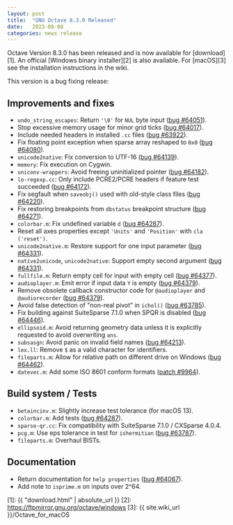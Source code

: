 ```yaml
---
layout: post
title:  "GNU Octave 8.3.0 Released"
date:   2023-08-08
categories: news release
---
```


Octave Version 8.3.0 has been released and is now available for [download][1].
An official [Windows binary installer][2] is also available.
For [macOS][3] see the installation instructions in the wiki.

This version is a bug fixing release:

## Improvements and fixes

- `undo_string_escapes`: Return `'\0'` for `NUL` byte input ([bug #64051](https://savannah.gnu.org/bugs/?64051)).
- Stop excessive memory usage for minor grid ticks ([bug #64017](https://savannah.gnu.org/bugs/?64017)).
- Include needed headers in installed `.cc` files ([bug #63922](https://savannah.gnu.org/bugs/?63922)).
- Fix floating point exception when sparse array reshaped to `0x0` ([bug #64080](https://savannah.gnu.org/bugs/?64080)).
- `unicode2native`: Fix conversion to UTF-16 ([bug #64139](https://savannah.gnu.org/bugs/?64139)).
- `memory`: Fix execution on Cygwin.
- `uniconv-wrappers`: Avoid freeing uninitialized pointer ([bug #64182](https://savannah.gnu.org/bugs/?64182)).
- `lo-regexp.cc`: Only include PCRE2/PCRE headers if feature test succeeded ([bug #64172](https://savannah.gnu.org/bugs/?64172)).
- Fix segfault when `saveobj()` used with old-style class files ([bug #64220](https://savannah.gnu.org/bugs/?64220)).
- Fix restoring breakpoints from `dbstatus` breakpoint structure ([bug #64271](https://savannah.gnu.org/bugs/?64271)).
- `colorbar.m`: Fix undefined variable `d` ([bug #64287](https://savannah.gnu.org/bugs/?64287)).
- Reset all axes properties except `'Units'` and `'Position'` with `cla ('reset')`.
- `unicode2native.m`: Restore support for one input parameter ([bug #64331](https://savannah.gnu.org/bugs/?64331)).
- `native2unicode`, `unicode2native`: Support empty second argument ([bug #64331](https://savannah.gnu.org/bugs/?64331)).
- `fullfile.m`: Return empty cell for input with empty cell ([bug #64377](https://savannah.gnu.org/bugs/?64377)).
- `audioplayer.m`: Emit error if input data `Y` is empty ([bug #64379](https://savannah.gnu.org/bugs/?64379)).
- Remove obsolete callback constructor code for `@audioplayer` and `@audiorecorder` ([bug #64379](https://savannah.gnu.org/bugs/?64379)).
- Avoid false detection of "non-real pivot" in `ichol()` ([bug #63785](https://savannah.gnu.org/bugs/?63785)).
- Fix building against SuiteSparse 7.1.0 when SPQR is disabled ([bug #64446](https://savannah.gnu.org/bugs/?64446)).
- `ellipsoid.m`: Avoid returning geometry data unless it is explicitly requested to avoid overwriting `ans`.
- `subsasgn`: Avoid panic on invalid field names ([bug #64213](https://savannah.gnu.org/bugs/?64213)).
- `lex.ll`: Remove `$` as a valid character for identifiers.
- `fileparts.m`: Allow for relative path on different drive on Windows ([bug #64462](https://savannah.gnu.org/bugs/?64462)).
- `datevec.m`: Add some ISO 8601 conform formats ([patch #9964](https://savannah.gnu.org/patch/?9964)).

## Build system / Tests

- `betaincinv.m`: Slightly increase test tolerance (for macOS 13).
- `colorbar.m`: Add tests ([bug #64287](https://savannah.gnu.org/bugs/?64287)).
- `sparse-qr.cc`: Fix compatibility with SuiteSparse 7.1.0 / CXSparse 4.0.4.
- `pcg.m`: Use eps tolerance in test for `ishermitian` ([bug #63787](https://savannah.gnu.org/bugs/?63787)).
- `fileparts.m`: Overhaul BISTs.

## Documentation

- Return documentation for `help properties` ([bug #64067](https://savannah.gnu.org/bugs/?64067)).
- Add note to `isprime.m` on inputs over 2^64.

[1]: {{ "download.html" | absolute_url }}
[2]: https://ftpmirror.gnu.org/octave/windows
[3]: {{ site.wiki_url }}/Octave_for_macOS
